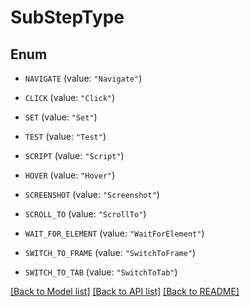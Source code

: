# SubStepType

## Enum


* `NAVIGATE` (value: `"Navigate"`)

* `CLICK` (value: `"Click"`)

* `SET` (value: `"Set"`)

* `TEST` (value: `"Test"`)

* `SCRIPT` (value: `"Script"`)

* `HOVER` (value: `"Hover"`)

* `SCREENSHOT` (value: `"Screenshot"`)

* `SCROLL_TO` (value: `"ScrollTo"`)

* `WAIT_FOR_ELEMENT` (value: `"WaitForElement"`)

* `SWITCH_TO_FRAME` (value: `"SwitchToFrame"`)

* `SWITCH_TO_TAB` (value: `"SwitchToTab"`)


[[Back to Model list]](../README.md#documentation-for-models) [[Back to API list]](../README.md#documentation-for-api-endpoints) [[Back to README]](../README.md)


